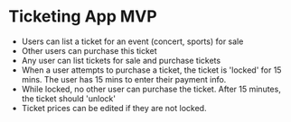 # Ticketing App MVP

- Users can list a ticket for an event (concert, sports) for sale
- Other users can purchase this ticket
- Any user can list tickets for sale and purchase tickets
- When a user attempts to purchase a ticket, the ticket is 'locked' for 15 mins. The user has 15 mins to enter their payment info.
- While locked, no other user can purchase the ticket. After 15 minutes, the ticket should 'unlock'
- Ticket prices can be edited if they are not locked.
